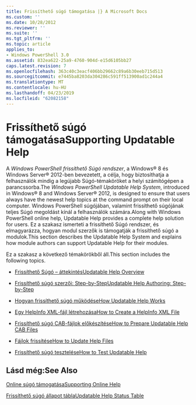 ```yaml
---
title: Frissíthető súgó támogatása |} A Microsoft Docs
ms.custom: ''
ms.date: 10/28/2012
ms.reviewer: ''
ms.suite: ''
ms.tgt_pltfrm: ''
ms.topic: article
applies_to:
- Windows PowerShell 3.0
ms.assetid: 832ea622-25a9-4760-904d-e15d6105bb27
caps.latest.revision: 7
ms.openlocfilehash: 363c40c3eacf406bb29662c89a6b30eeb715d513
ms.sourcegitcommit: e7445ba8203da304286c591ff513900ad1c244a4
ms.translationtype: MT
ms.contentlocale: hu-HU
ms.lasthandoff: 04/23/2019
ms.locfileid: "62082158"
---
```

# <a name="supporting-updatable-help"></a><span data-ttu-id="7dee5-102">Frissíthető súgó támogatása</span><span class="sxs-lookup"><span data-stu-id="7dee5-102">Supporting Updatable Help</span></span>

<span data-ttu-id="7dee5-103">A *Windows PowerShell frissíthető Súgó rendszer*, a Windows® 8 és Windows Server® 2012-ben bevezetett, a célja, hogy biztosíthatja a felhasználók mindig a legújabb Súgó-témaköröket a helyi számítógépen a parancssorba.</span><span class="sxs-lookup"><span data-stu-id="7dee5-103">The *Windows PowerShell Updatable Help System*, introduced in Windows® 8 and Windows Server® 2012, is designed to ensure that users always have the newest help topics at the command prompt on their local computer.</span></span> <span data-ttu-id="7dee5-104">Windows PowerShell súgójában, valamint frissíthető súgójának teljes Súgó megoldást kínál a felhasználók számára.</span><span class="sxs-lookup"><span data-stu-id="7dee5-104">Along with Windows PowerShell online help, Updatable Help provides a complete help solution for users.</span></span> <span data-ttu-id="7dee5-105">Ez a szakasz ismerteti a frissíthető Súgó rendszer, és elmagyarázza, hogyan modul szerzők is támogatják a frissíthető súgó a modulok.</span><span class="sxs-lookup"><span data-stu-id="7dee5-105">This section describes the Updatable Help System and explains how module authors can support Updatable Help for their modules.</span></span>

<span data-ttu-id="7dee5-106">Ez a szakasz a következő témakörökből áll.</span><span class="sxs-lookup"><span data-stu-id="7dee5-106">This section includes the following topics.</span></span>

- [<span data-ttu-id="7dee5-107">Frissíthető Súgó – áttekintés</span><span class="sxs-lookup"><span data-stu-id="7dee5-107">Updatable Help Overview</span></span>](./updatable-help-overview.md)

- [<span data-ttu-id="7dee5-108">Frissíthető súgó szerzői: Step-by-Step</span><span class="sxs-lookup"><span data-stu-id="7dee5-108">Updatable Help Authoring: Step-by-Step</span></span>](./updatable-help-authoring-step-by-step.md)

- [<span data-ttu-id="7dee5-109">Hogyan frissíthető súgó működése</span><span class="sxs-lookup"><span data-stu-id="7dee5-109">How Updatable Help Works</span></span>](./how-updatable-help-works.md)

- [<span data-ttu-id="7dee5-110">Egy HelpInfo XML-fájl létrehozása</span><span class="sxs-lookup"><span data-stu-id="7dee5-110">How to Create a HelpInfo XML File</span></span>](./how-to-create-a-helpinfo-xml-file.md)

- [<span data-ttu-id="7dee5-111">Frissíthető súgó CAB-fájlok előkészítése</span><span class="sxs-lookup"><span data-stu-id="7dee5-111">How to Prepare Updatable Help CAB Files</span></span>](./how-to-prepare-updatable-help-cab-files.md)

- [<span data-ttu-id="7dee5-112">Fájlok frissítése</span><span class="sxs-lookup"><span data-stu-id="7dee5-112">How to Update Help Files</span></span>](./how-to-update-help-files.md)

- [<span data-ttu-id="7dee5-113">Frissíthető súgó tesztelése</span><span class="sxs-lookup"><span data-stu-id="7dee5-113">How to Test Updatable Help</span></span>](./how-to-test-updatable-help.md)

## <a name="see-also"></a><span data-ttu-id="7dee5-114">Lásd még:</span><span class="sxs-lookup"><span data-stu-id="7dee5-114">See Also</span></span>

[<span data-ttu-id="7dee5-115">Online súgó támogatása</span><span class="sxs-lookup"><span data-stu-id="7dee5-115">Supporting Online Help</span></span>](./supporting-online-help.md)

[<span data-ttu-id="7dee5-116">Frissíthető súgó állapot tábla</span><span class="sxs-lookup"><span data-stu-id="7dee5-116">Updatable Help Status Table</span></span>](https://www.microsoft.com/en-us/itpro/windows)